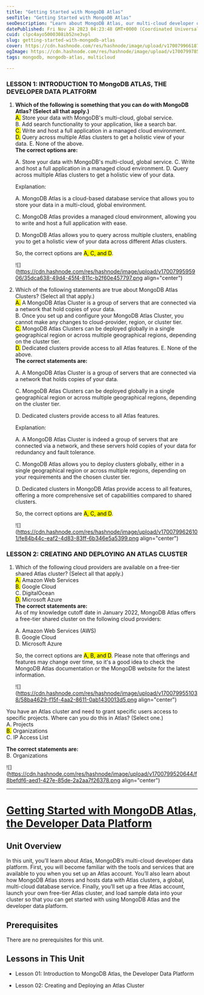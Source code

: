 ```yaml
---
title: "Getting Started with MongoDB Atlas"
seoTitle: "Getting Started with MongoDB Atlas"
seoDescription: "Learn about MongoDB Atlas, our multi-cloud developer data platform, its latest features, and how to deploy your first cluster."
datePublished: Fri Nov 24 2023 04:23:48 GMT+0000 (Coordinated Universal Time)
cuid: clpc4ayo5000308ib52ne3vpl
slug: getting-started-with-mongodb-atlas
cover: https://cdn.hashnode.com/res/hashnode/image/upload/v1700799661870/04427262-d140-4f38-b631-c1342cc4a96e.png
ogImage: https://cdn.hashnode.com/res/hashnode/image/upload/v1700799785679/9270bb89-9bf5-46c8-8262-10b0d00263d8.png
tags: mongodb, mongodb-atlas, multicloud

---
```


### LESSON 1: INTRODUCTION TO MongoDB ATLAS, THE DEVELOPER DATA PLATFORM

1. **Which of the following is something that you can do with MongoDB Atlas? (Select all that apply.)**  
    <mark>A.</mark> Store your data with MongoDB's multi-cloud, global service.  
    B. Add search functionality to your application, like a search bar.  
    <mark>C.</mark> Write and host a full application in a managed cloud environment.  
    <mark>D.</mark> Query across multiple Atlas clusters to get a holistic view of your data. E. None of the above.  
    **The correct options are:**
    
    A. Store your data with MongoDB's multi-cloud, global service. C. Write and host a full application in a managed cloud environment. D. Query across multiple Atlas clusters to get a holistic view of your data.
    
    Explanation:
    
    A. MongoDB Atlas is a cloud-based database service that allows you to store your data in a multi-cloud, global environment.
    
    C. MongoDB Atlas provides a managed cloud environment, allowing you to write and host a full application with ease.
    
    D. MongoDB Atlas allows you to query across multiple clusters, enabling you to get a holistic view of your data across different Atlas clusters.
    
    So, the correct options are <mark>A, C, and D</mark>.
    
    ![](https://cdn.hashnode.com/res/hashnode/image/upload/v1700799595906/35dca638-49d4-45f4-811c-b2f60e457797.png align="center")
    
2. Which of the following statements are true about MongoDB Atlas Clusters? (Select all that apply.)  
    <mark>A.</mark> A MongoDB Atlas Cluster is a group of servers that are connected via a network that hold copies of your data.  
    B. Once you set up and configure your MongoDB Atlas Cluster, you cannot make any changes to cloud-provider, region, or cluster tier.  
    <mark>C.</mark> MongoDB Atlas Clusters can be deployed globally in a single geographical region or across multiple geographical regions, depending on the cluster tier.  
    <mark>D.</mark> Dedicated clusters provide access to all Atlas features. E. None of the above.  
    **The correct statements are:**
    
    A. A MongoDB Atlas Cluster is a group of servers that are connected via a network that holds copies of your data.
    
    C. MongoDB Atlas Clusters can be deployed globally in a single geographical region or across multiple geographical regions, depending on the cluster tier.
    
    D. Dedicated clusters provide access to all Atlas features.
    
    Explanation:
    
    A. A MongoDB Atlas Cluster is indeed a group of servers that are connected via a network, and these servers hold copies of your data for redundancy and fault tolerance.
    
    C. MongoDB Atlas allows you to deploy clusters globally, either in a single geographical region or across multiple regions, depending on your requirements and the chosen cluster tier.
    
    D. Dedicated clusters in MongoDB Atlas provide access to all features, offering a more comprehensive set of capabilities compared to shared clusters.
    
    So, the correct options are <mark>A, C, and D</mark>.
    
    ![](https://cdn.hashnode.com/res/hashnode/image/upload/v1700799626101/fe84b44c-eaf2-4d83-83ff-6b346e5a5399.png align="center")
    

### LESSON 2: CREATING AND DEPLOYING AN ATLAS CLUSTER

1. Which of the following cloud providers are available on a free-tier shared Atlas cluster? (Select all that apply.)  
    <mark>A.</mark> Amazon Web Services  
    <mark>B.</mark> Google Cloud  
    C. DigitalOcean  
    <mark>D.</mark> Microsoft Azure  
    **The correct statements are:**  
    As of my knowledge cutoff date in January 2022, MongoDB Atlas offers a free-tier shared cluster on the following cloud providers:
    
    A. Amazon Web Services (AWS)  
    B. Google Cloud  
    D. Microsoft Azure
    
    So, the correct options are <mark>A, B, and D</mark>. Please note that offerings and features may change over time, so it's a good idea to check the MongoDB Atlas documentation or the MongoDB website for the latest information.
    
    ![](https://cdn.hashnode.com/res/hashnode/image/upload/v1700799551038/58ba4629-f15f-4aa2-8611-0ab1430013d5.png align="center")
    
      
    

You have an Atlas cluster and need to grant specific users access to specific projects. Where can you do this in Atlas? (Select one.)  
A. Projects  
<mark>B.</mark> Organizations  
C. IP Access List

**The correct statements are:**  
B. Organizations

![](https://cdn.hashnode.com/res/hashnode/image/upload/v1700799520644/f8befdf6-aed1-427e-85de-2a2aa7f26378.png align="center")

---

# [**Getting Started with MongoDB Atlas, the Developer Data Platform**](https://learn.mongodb.com/courses/getting-started-with-mongodb-atlas)

## **Unit Overview**

In this unit, you’ll learn about Atlas, MongoDB’s multi-cloud developer data platform. First, you will become familiar with the tools and services that are available to you when you set up an Atlas account. You’ll also learn about how MongoDB Atlas stores and hosts data with Atlas clusters, a global, multi-cloud database service. Finally, you’ll set up a free Atlas account, launch your own free-tier Atlas cluster, and load sample data into your cluster so that you can get started with using MongoDB Atlas and the developer data platform.

## **Prerequisites**

There are no prerequisites for this unit.

## **Lessons in This Unit**

* Lesson 01: Introduction to MongoDB Atlas, the Developer Data Platform
    
* Lesson 02: Creating and Deploying an Atlas Cluster